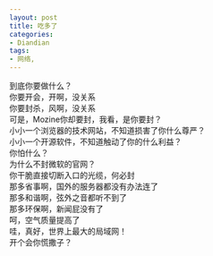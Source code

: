 ```yaml
---
layout: post
title: 吃多了
categories:
- Diandian
tags:
- 网络, 
---
```

到底你要做什么？
<br />你要开会，开啊，没关系
<br />你要封杀，风啊，没关系
<br />可是，Mozine你却要封，我看，是你要封？
<br />小小一个浏览器的技术网站，不知道损害了你什么尊严？
<br />小小一个开源软件，不知道触动了你的什么利益？
<br />你怕什么？
<br />为什么不封微软的官网？
<br />你干脆直接切断入口的光缆，何必封
<br />那多省事啊，国外的服务器都没有办法连了
<br />那多和谐啊，弦外之音都听不到了
<br />那多环保啊，新闻屁没有了
<br />呵，空气质量提高了
<br />哇，真好，世界上最大的局域网！
<br />开个会你慌撒子？